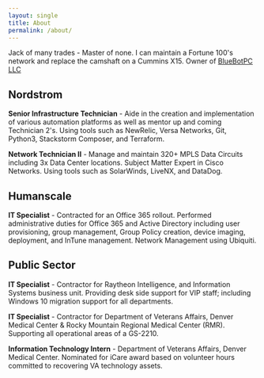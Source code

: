 ```yaml
---
layout: single
title: About
permalink: /about/
---
```

Jack of many trades - Master of none. I can maintain a Fortune 100's network and replace the camshaft on a Cummins X15. Owner of [BlueBotPC LLC](https://www.bluebotpc.com/)

## Nordstrom

**Senior Infrastructure Technician** - Aide in the creation and implementation of various automation platforms as well as mentor up and coming Technician 2's. Using tools such as NewRelic, Versa Networks, Git, Python3, Stackstorm Composer, and Terraform.

**Network Technician II** - Manage and maintain 320+ MPLS Data Circuits including 3x Data Center locations. Subject Matter Expert in Cisco Networks. Using tools such as SolarWinds, LiveNX, and DataDog.

## Humanscale

**IT Specialist** - Contracted for an Office 365 rollout. Performed administrative duties for Office 365 and Active Directory including user provisioning, group management, Group Policy creation, device imaging, deployment, and InTune management. Network Management using Ubiquiti.

## Public Sector

**IT Specialist** - Contractor for Raytheon Intelligence, and Information Systems business unit. Providing desk side support for VIP staff; including Windows 10 migration support for all departments.

**IT Specialist** - Contractor for Department of Veterans Affairs, Denver Medical Center & Rocky Mountain Regional Medical Center (RMR). Supporting all operational areas of a GS-2210.

**Information Technology Intern** - Department of Veterans Affairs, Denver Medical Center. Nominated for iCare award based on volunteer hours committed to recovering VA technology assets.
